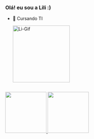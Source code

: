 ### Olá! eu sou a Lili :)

- 🌱 Cursando TI 


  <img align="center" alt="Li-Gif" width="180px"  src="https://cdn.discordapp.com/attachments/585243177754296341/942468904947703859/gifzin.gif">

  ##


<div align="left">
  <a href="https://github.com/LiliiF">
  <img height="130em"src="https://github-readme-stats.vercel.app/api?username=LiliiF&show_icons=true&theme=tokyonight&include_all_commits=true&count_private=true"/>
  <img height="130em" src="https://github-readme-stats.vercel.app/api/top-langs/?username=LiliiF&layout=compact&langs_count=7&theme=tokyonight"/>
</div>
  
  




